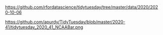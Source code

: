 https://github.com/rfordatascience/tidytuesday/tree/master/data/2020/2020-10-06

https://github.com/apurdy/TidyTuesday/blob/master/2020-41/tidytuesday_2020_41_NCAABar.png
